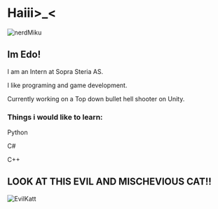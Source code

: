 <h1>Haiii>_<</h1>
  
![nerdMiku](https://github.com/EduardoVLM/EduardoVLM/assets/144334218/e83d0eea-8d18-4405-b25e-4c687613746e)


<h2>Im Edo!</h2>

I am an Intern at Sopra Steria AS.

I like programing and game development.

Currently working on a Top down bullet hell shooter on Unity.

<h3>Things i would like to learn:</h3>

Python

C#

C++


<h2>LOOK AT THIS EVIL AND MISCHEVIOUS CAT!!</h2>

![EvilKatt](https://github.com/EduardoVLM/EduardoVLM/assets/144334218/ec6f2125-e78d-47b7-a0a2-71d58d6bddfa)
